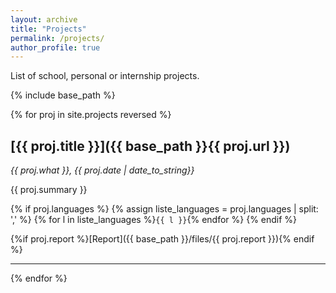 ```yaml
---
layout: archive
title: "Projects"
permalink: /projects/
author_profile: true
---
```


List of school, personal or internship projects.

{% include base_path %}

{% for proj in site.projects reversed %}
## [{{ proj.title }}]({{ base_path }}{{ proj.url }})
*{{ proj.what }}, {{ proj.date | date_to_string}}*

{{ proj.summary }}

{% if proj.languages %}
{% assign liste_languages = proj.languages | split: ',' %}
  {% for l in liste_languages %}`{{ l }}`{% endfor %}
{% endif %}

{%if proj.report %}[Report]({{ base_path }}/files/{{ proj.report }}){% endif %}
- ---------------------------------------------
{% endfor %}
